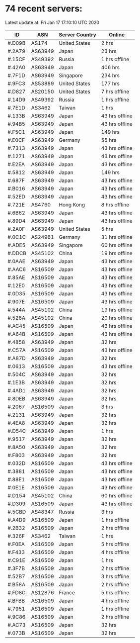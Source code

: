 # 74 recent servers:

Latest update at: Fri Jan 17 17:10:10 UTC 2020

| ID | ASN | Server Country | Online |
| -- | --- | -------------- | ------ |
| #.D09B | AS174 | United States | 2 hrs |
| #.2A79 | AS63949 | Japan | 23 hrs |
| #.15CF | AS49392 | Russia | 1 hrs offline |
| #.42A0 | AS63949 | Japan | 406 hrs |
| #.7F1D | AS63949 | Singapore | 234 hrs |
| #.9FC3 | AS53889 | United States | 177 hrs |
| #.D827 | AS20150 | United States | 7 hrs offline |
| #.14D9 | AS49392 | Russia | 1 hrs offline |
| #.7E1D | AS3462 | Taiwan | 1 hrs |
| #.133B | AS63949 | Japan | 43 hrs offline |
| #.94B5 | AS63949 | Japan | 43 hrs offline |
| #.F5C1 | AS63949 | Japan | 149 hrs |
| #.E0CF | AS63949 | Germany | 55 hrs |
| #.7313 | AS63949 | Japan | 43 hrs offline |
| #.1271 | AS63949 | Japan | 43 hrs offline |
| #.E2EA | AS63949 | Japan | 43 hrs offline |
| #.5812 | AS63949 | Japan | 149 hrs |
| #.687F | AS63949 | Japan | 43 hrs offline |
| #.B016 | AS63949 | Japan | 43 hrs offline |
| #.52ED | AS63949 | Japan | 43 hrs offline |
| #.721E | AS4760 | Hong Kong | 8 hrs offline |
| #.6B62 | AS63949 | Japan | 43 hrs offline |
| #.89D4 | AS63949 | Japan | 43 hrs offline |
| #.2A0F | AS63949 | United States | 5 hrs |
| #.0C1C | AS24961 | Germany | 31 hrs offline |
| #.ADE5 | AS63949 | Singapore | 60 hrs offline |
| #.DDCB | AS45102 | China | 19 hrs offline |
| #.0AAE | AS63949 | Japan | 43 hrs offline |
| #.AAC6 | AS16509 | Japan | 43 hrs offline |
| #.85AE | AS16509 | Japan | 43 hrs offline |
| #.12E0 | AS16509 | Japan | 43 hrs offline |
| #.0D35 | AS16509 | Japan | 43 hrs offline |
| #.907E | AS16509 | Japan | 43 hrs offline |
| #.544A | AS45102 | China | 19 hrs offline |
| #.528A | AS45102 | China | 20 hrs offline |
| #.AC45 | AS16509 | Japan | 43 hrs offline |
| #.A64B | AS16509 | Japan | 43 hrs offline |
| #.4858 | AS63949 | Japan | 32 hrs |
| #.C57A | AS16509 | Japan | 43 hrs offline |
| #.A87D | AS63949 | Japan | 32 hrs |
| #.0613 | AS16509 | Japan | 43 hrs offline |
| #.504C | AS63949 | Japan | 32 hrs |
| #.1E3B | AS63949 | Japan | 32 hrs |
| #.4AD1 | AS63949 | Japan | 32 hrs |
| #.8DEB | AS63949 | Japan | 32 hrs |
| #.2067 | AS16509 | Japan | 3 hrs |
| #.2131 | AS63949 | Japan | 32 hrs |
| #.4EA8 | AS63949 | Japan | 32 hrs |
| #.D54C | AS63949 | Japan | 1 hrs |
| #.9517 | AS63949 | Japan | 32 hrs |
| #.8A50 | AS63949 | Japan | 32 hrs |
| #.F803 | AS63949 | Japan | 32 hrs |
| #.032D | AS16509 | Japan | 43 hrs offline |
| #.3881 | AS16509 | Japan | 43 hrs offline |
| #.88E1 | AS16509 | Japan | 43 hrs offline |
| #.0E1E | AS16509 | Japan | 43 hrs offline |
| #.D154 | AS45102 | China | 60 hrs offline |
| #.D309 | AS16509 | Japan | 43 hrs offline |
| #.5CBD | AS48347 | Russia | 3 hrs |
| #.A4D9 | AS16509 | Japan | 1 hrs offline |
| #.2B32 | AS16509 | Japan | 2 hrs offline |
| #.326F | AS3462 | Taiwan | 1 hrs |
| #.F0EA | AS16509 | Japan | 5 hrs offline |
| #.F433 | AS16509 | Japan | 4 hrs offline |
| #.C91E | AS16509 | Japan | 1 hrs |
| #.3F7B | AS16509 | Japan | 2 hrs offline |
| #.52B7 | AS16509 | Japan | 3 hrs offline |
| #.B58A | AS16509 | Japan | 2 hrs offline |
| #.FD8C | AS12876 | France | 5 hrs offline |
| #.BFBB | AS16509 | Japan | 4 hrs offline |
| #.7951 | AS16509 | Japan | 1 hrs offline |
| #.9C86 | AS16509 | Japan | 2 hrs offline |
| #.AC73 | AS16509 | Japan | 32 hrs |
| #.073B | AS16509 | Japan | 32 hrs |

